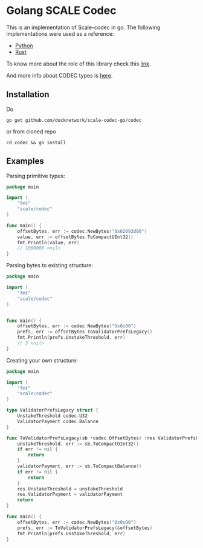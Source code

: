 Golang SCALE Codec
=
This is an implementation of Scale-codec in go. 
The following implementations were used as a reference:
* [Python](https://github.com/polkascan/py-scale-codec)
* [Rust](https://github.com/paritytech/parity-scale-codec)


To know more about the role of this library check this [link](https://medium.com/polkadot-network/polkascan-development-update-1-8451c4fcfc2e).

And more info about CODEC types is [here](https://polkadot.js.org/api/types/#codec-types).

Installation
-

Do
```shell script
go get github.com/docknetwork/scale-codec-go/codec
```
or from cloned repo
```shell script
cd codec && go install
``` 

Examples
-
Parsing primitive types:
```go
package main

import (
	"fmt"
	"scale/codec"
)

func main() {
	offsetBytes, err := codec.NewBytes("0x02093d00")
	value, err := offsetBytes.ToCompactUInt32()
	fmt.Println(value, err)
    // 1000000 <nil>
}
```

Parsing bytes to existing structure:
```go
package main

import (
	"fmt"
	"scale/codec"
)


func main() {
	offsetBytes, err := codec.NewBytes("0x0c00")
	prefs, err := offsetBytes.ToValidatorPrefsLegacy()
	fmt.Println(prefs.UnstakeThreshold, err)
    // 3 <nil>  
}
```

Creating your own structure:
```go
package main

import (
	"fmt"
	"scale/codec"
)

type ValidatorPrefsLegacy struct {
	UnstakeThreshold codec.U32
	ValidatorPayment codec.Balance
}

func ToValidatorPrefsLegacy(sb *codec.OffsetBytes) (res ValidatorPrefsLegacy, err error) {
	unstakeThreshold, err := sb.ToCompactUInt32()
	if err != nil {
		return
	}
	validatorPayment, err := sb.ToCompactBalance()
	if err != nil {
		return
	}
	res.UnstakeThreshold = unstakeThreshold
	res.ValidatorPayment = validatorPayment
	return
}

func main() {
	offsetBytes, err := codec.NewBytes("0x0c00")
	prefs, err := ToValidatorPrefsLegacy(&offsetBytes)
	fmt.Println(prefs.UnstakeThreshold, err)
}
```